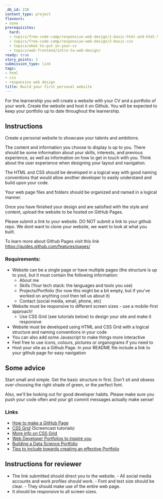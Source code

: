 ```yaml
---
_db_id: 220
content_type: project
flavours:
- none
prerequisites:
  hard:
  - topics/free-code-camp/responsive-web-design/1-basic-html-and-html-5
  - topics/free-code-camp/responsive-web-design/2-basic-css
  - topics/what-to-put-in-your-cv
  - topics/web-frontend/intro-to-web-design/
ready: true
story_points: 3
submission_type: link
tags:
- html
- css
- responsive web design
title: Build your first personal website
---
```


For the learnership you will create a website with your CV and a portfolio of your work. Create the website and host it on Github. You will be expected to keep your portfolio up to date throughout the learnership.

## Instructions

Create a personal website to showcase your talents and ambitions.

The content and information you choose to display is up to you. There should be some information about your skills, interests, and previous experience, as well as information on how to get in touch with you. Think about the user experience when designing your layout and navigation.

The HTML and CSS should be developed in a logical way with good naming conventions that would allow another developer to easily understand and build upon your code.

Your web page files and folders should be organized and named in a logical manner.

Once you have finished your design and are satisfied with the style and content, upload the website to be hosted on GitHub Pages.

Please submit a link to your website. DO NOT submit a link to your github repo. We dont want to clone your website, we want to look at what you built.

To learn more about Github Pages visit this link https://guides.github.com/features/pages/

### Requirements:

- Website can be a single page or have multiple pages (the structure is up to you), but it must contain the following information:
  - About me
  - Skills (Your tech stack: the languages and tools you use)
  - Projects/Portfolio (for now this might be a bit empty, but if you've worked on anything cool then tell us about it)
  - Contact (social media, email, phone, etc)
- Website must be responsive to different screen sizes - use a mobile-first approach!
  - Use CSS Grid (see tutorials below) to design your site and make it responsive
- Website must be developed using HTML and CSS Grid with a logical structure and naming conventions in your code
- You can also add some Javascript to make things more interactive
- Feel free to use icons, colours, pictures or organograms if you need to
- Host your site as a Github Page. In your README file include a link to your github page for easy navigation

## Some advice

Start small and simple. Get the basic structure in first. Don't sit and obsess over choosing the right shade of green, or the perfect font.

Also, we'll be looking out for good developer habits. Please make sure you push your code often and your git commit messages actually make sense!

### Links

- [How to make a GitHub Page](https://pages.github.com/)
- [CSS Grid](https://scrimba.com/g/gR8PTE) (Screencast tutorials)
- [More info on CSS Grid](https://css-tricks.com/snippets/css/complete-guide-grid/)
- [Web Developer Portfolios to inspire you](https://medium.freecodecamp.org/15-web-developer-portfolios-to-inspire-you-137fb1743cae)
- [Building a Data Science Portfolio](https://www.dataquest.io/blog/build-a-data-science-portfolio/)
- [Tips to include towards creating an effective Portfolio](https://www.freecodecamp.org/news/how-to-build-an-awesome-data-science-portfolio/)

## Instructions for reviewer 

- The link submitted should direct you to the website.
		- All social media accounts and work profiles should work.
		- Font and text size should be clear.
		- They should make use of the entire web page.
- It should be responsive to all screen sizes.
